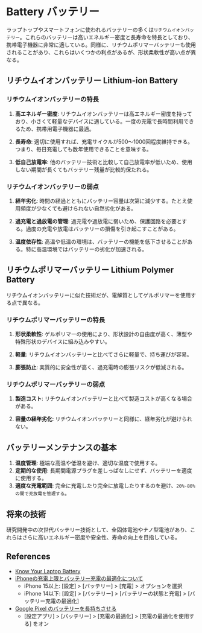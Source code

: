 # Battery バッテリー

ラップトップやスマートフォンに使われるバッテリーの多くは`リチウムイオンバッテリー`。これらのバッテリーは高いエネルギー密度と長寿命を特長としており、携帯電子機器に非常に適している。同様に、リチウムポリマーバッテリーも使用されることがあり、これらはいくつかの利点があるが、形状柔軟性が高い点が異なる。

## リチウムイオンバッテリー Lithium-ion Battery

### リチウムイオンバッテリーの特長

1. **高エネルギー密度**: リチウムイオンバッテリーは高エネルギー密度を持っており、小さくて軽量なデバイスに適している。一度の充電で長時間利用できるため、携帯用電子機器に最適。

2. **長寿命**: 適切に使用すれば、充電サイクルが500〜1000回程度維持できる。つまり、毎日充電しても数年使用できることを意味する。

3. **低自己放電率**: 他のバッテリー技術と比較して自己放電率が低いため、使用しない期間が長くてもバッテリー残量が比較的保たれる。

### リチウムイオンバッテリーの弱点

1. **経年劣化**: 時間の経過とともにバッテリー容量は次第に減少する。たとえ使用頻度が少なくても避けられない自然劣化がある。

2. **過充電と過放電の管理**: 過充電や過放電に弱いため、保護回路を必要とする。過度の充電や放電はバッテリーの損傷を引き起こすことがある。

3. **温度依存性**: 高温や低温の環境は、バッテリーの機能を低下させることがある。特に高温環境ではバッテリーの劣化が加速される。

## リチウムポリマーバッテリー Lithium Polymer Battery

リチウムイオンバッテリーに似た技術だが、電解質としてゲルポリマーを使用する点で異なる。

### リチウムポリマーバッテリーの特長

1. **形状柔軟性**: ゲルポリマーの使用により、形状設計の自由度が高く、薄型や特殊形状のデバイスに組み込みやすい。

2. **軽量**: リチウムイオンバッテリーと比べてさらに軽量で、持ち運びが容易。

3. **膨張防止**: 実質的に安全性が高く、過充電時の膨張リスクが低減される。

### リチウムポリマーバッテリーの弱点

1. **製造コスト**: リチウムイオンバッテリーと比べて製造コストが高くなる場合がある。

2. **容量の経年劣化**: リチウムイオンバッテリーと同様に、経年劣化が避けられない。

## バッテリーメンテナンスの基本

1. **温度管理**: 極端な高温や低温を避け、適切な温度で使用する。
2. **定期的な使用**: 長期間電源プラグを差しっぱなしにせず、バッテリーを適度に使用する。
3. **適度な充電範囲**: 完全に充電したり完全に放電したりするのを避け、`20%-80%の間で充放電を管理する`。

## 将来の技術

研究開発中の次世代バッテリー技術として、全固体電池やナノ型電池があり、これらはさらに高いエネルギー密度や安全性、寿命の向上を目指している。

## References

- [Know Your Laptop Battery](https://www.makeuseof.com/tag/leave-laptop-plugged-time/)
- [iPhoneの充電上限とバッテリー充電の最適化について](https://support.apple.com/ja-jp/108055)
  - iPhone 15以上: [設定] > [バッテリー] > [充電] > オプションを選択
  - iPhone 14以下: [設定] > [バッテリー] > [バッテリーの状態と充電] > [バッテリー充電の最適化]
- [Google Pixel のバッテリーを長持ちさせる](https://support.google.com/pixelphone/answer/6090612?hl=ja)
  - [設定アプリ] > [バッテリー] > [充電の最適化] > [充電の最適化を使用する] をオン
